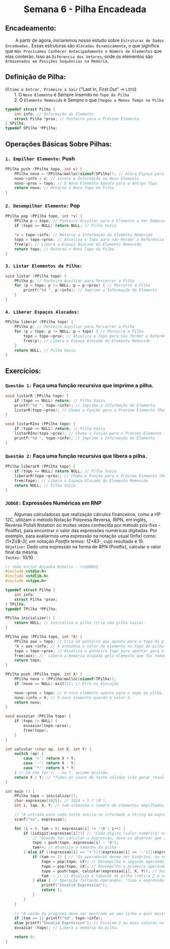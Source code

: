 <h1 align="center"> Semana 6 - Pilha Encadeada </h1>

## Encadeamento:
&emsp;&emsp; A partir de agora, iniciaremos nosso estudo sobre `Estruturas de Dados Encadeadas.` Essas estruturas são `Alocadas Dinamicamente`, o que significa que `Não Precisamos Conhecer Antecipadamente o Número de Elementos` que elas conterão. Isso as `Diferencia dos Vetores`, onde os elementos são `Armazenados em Posições Sequências na Memória.`

## Definição de Pilha: 
`Último a Entrar, Primeiro a Sair` ("Last In, First Out" -> `LIFO`)	
<br>&emsp;&emsp;1.  O `Novo Elemento` é Sempre Inserido no `Topo da Pilha`
<br>&emsp;&emsp;2. O `Elemento Removido` é Sempre o que `Chegou a Menos Tempo na Pilha`

~~~c
typedef struct Pilha {
	int info; // Informação do Elemento
	struct Pilha *prox; // Ponteiro para o Próximo Elemento
} SPilha;
typedef SPilha *PPilha;
~~~




## Operações Básicas Sobre Pilhas:
### `1. Empilhar Elemento:` Push
~~~c
PPilha push (PPilha topo, int v) {
	PPilha novo = (PPilha)malloc(sizeof(SPilha)); // Aloca Espaço para o Novo Elemento
	novo->info = v; // Insere a Informação no Novo Elemento
	novo->prox = topo; // O Novo Elemento Aponta para o Antigo Topo
	return novo; // Retorna o Novo Topo da Pilha
}
~~~

### `2. Desempilhar Elemento:` Pop
~~~c
PPilha pop (PPilha topo, int *v) {
	PPilha p = topo; // Ponteiro Auxiliar para o Elemento a Ser Removido
	if (topo == NULL) return NULL; // Pilha Vazia

	*v = topo->info; // Retorna a Informação do Elemento Removido
	topo = topo->prox; // Atualiza o Topo para não Perder a Referência
	free(p); // Libera o Espaço Alocado do Elemento Removido
	return topo; // Retorna o Novo Topo da Pilha
}
~~~


### `3. Listar Elementos da Pilha:`
~~~c
void listar (PPilha topo) {
	PPilha p; // Ponteiro Auxiliar para Percorrer a Pilha
	for (p = topo; p != NULL; p = p->prox) { // Percorre a Pilha
		printf("%d ", p->info); // Imprime a Informação do Elemento
	}
}
~~~


### `4. Liberar Espaços Alocados:`
~~~c
PPilha liberar (PPilha topo) {
	PPilha p; // Ponteiro Auxiliar para Percorrer a Pilha
	for (p = topo; p != NULL; p = topo) { // Percorre a Pilha
		topo = topo->prox; // Atualiza o Topo para não Perder a Referência
		free(p); // Libera o Espaço Alocado do Elemento Removido
	}
	return NULL; // Pilha Vazia
}
~~~



## Exercícios:
### `Questão 1:` Faça uma função recursiva que imprime a pilha.
~~~c
void listarR (PPilha topo) {
	if (topo == NULL) return; // Pilha Vazia
	printf("%d ", topo->info); // Imprime a Informação do Elemento
	listarR(topo->prox); // Chama a Função para o Próximo Elemento (Recursão)
}
~~~

~~~c
void listarRInv (PPilha topo) {
	if (topo == NULL) return; // Pilha Vazia
	listarRInv(topo->prox); // Chama a Função para o Próximo Elemento (Recursão)
	printf("%d ", topo->info); // Imprime a Informação do Elemento
}
~~~

### `Questão 2:` Faça uma função recursiva que libera a pilha.
~~~c
PPilha liberarR (PPilha topo) {
	if (topo == NULL) return NULL; // Pilha Vazia
	liberarR(topo->prox); // Chama a Função para o Próximo Elemento (Recursão)
	free(topo); // Libera o Espaço Alocado do Elemento Removido
	return NULL; // Pilha Vazia
}
~~~

### `JUDGE:` Expressões Numéricas em RNP
&emsp;&emsp;Algumas calculadoras que realização cálculos financeiros, como a HP 12C, utilizam o método Notação Polonesa Reversa, (RPN, em inglês, Reverse Polish Notation ou muitas vezes conhecida por método pós-fixo - Postfix), para encontrar o valor das expressões numéricas digitadas. Por exemplo, para avaliarmos uma expressão na notação usual (Infix) como: (1+2)*(8-3), em notação Postfix temos: 12+83-*, cujo resultado é 15.
<br>`Objetivo:` Dado uma expressão na forma de RPN (Postfix), calcular o valor final da mesma.
<br> `Testes:` 10/10 
~~~c
// João Victor Assaoka Ribeiro - rn168863
#include <stdio.h>
#include <stdlib.h>
#include <ctype.h>

typedef struct Pilha {
	int info;
    struct Pilha *prox;
} TPilha;
typedef TPilha *PPilha;

PPilha inicializar() {
    return NULL; // inicializa a pilha (cria uma pilha vazia).
}

PPilha pop (PPilha topo, int *X) {
    PPilha aux = topo; // Cria um ponteiro que aponta para o topo da pilha. Isso é feito para que possamos acessar o elemento que será removido.
    *X = aux->info; // X armazena o valor do elemento no topo da pilha.
    topo = topo->prox; // Atualiza o ponteiro topo para apontar para o próximo elemento da pilha.
    free(aux); //  Libera a memória ocupada pelo elemento que foi removido.
    return topo; 
}

PPilha push (PPilha topo, int X) {
    PPilha novo = (PPilha)malloc(sizeof(TPilha));
    if (novo == NULL) exit(1); // Erro na Alocação

    novo->prox = topo; // O novo elemento aponta para o topo da pilha.
    novo->info = X; // O novo elemento guarda o valor X.
    return novo;
}

void esvaziar (PPilha topo) {
    if (topo != NULL) {
        esvaziar(topo->prox);
        free(topo);
    }
}

int calcular (char op, int X, int Y) {
    switch (op) {
        case '+': return X + Y;
        case '-': return X - Y;
        case '*': return X * Y;
    } // Se não for +, - ou *, assume divisão.
    return X / Y; // "Todos os casos de teste válidos irão gerar resultados que são números inteiros. Mesmo na ocorrência de uma divisão."
}

int main () {
    PPilha topo = inicializar();
    char expressao[1025]; // 1024 + 1 ('\0').
    int i, tam, X, Y; // tam armazena o numero de elementos empilhados.

    // "A entrada para cada teste inicia-se informado a string da expressão numérica na forma Postfix (RPN). O tamanho máximo da string correspondente a entrada é N, onde (1 ≤ N ≤ 1024). A string NÃO DEVE possuir espaços em branco."
    scanf("%s", expressao);

    for (i = 0, tam = 0; expressao[i] != '\0'; i++) {
        if (isdigit(expressao[i])){ // "Cada dígito (valor numérico) encontrado deve ser empilhado." 
            // "Quando for calcular a expressão, deve-se observar que a mesma é lida como um string, mas as operações com RPN são realizadas com números inteiros. O programa deve tratar essa conversão, portanto."
            topo = push(topo, expressao[i] - '0');
            tam++; // Atualiza o tamanho da pilha
        } else if ((expressao[i] == '+')||(expressao[i] == '-')||(expressao[i] == '*')||(expressao[i] == '/')) { // "Para cada operador encontrado na expressão deve-se desempilhar dois dígitos e efetuar a operação numérica correspondente, o resultado da operação deve ser armazenado na mesma pilha novamente, para uso futuro."
            if (tam >= 2) { // "Os operadores devem ser binários, ou seja, exigem a existência de dois dígitos para realização de uma operação matemática."
                topo = pop(topo, &Y); // Desempilha o segundo operando.
                topo = pop(topo, &X); // Desempilha o primeiro operando.
                topo = push(topo, calcular(expressao[i], X, Y)); // Realiza a operação correspondente e empilha o resultado.
                tam--; // // Atualiza o tamanho da pilha (retira 2 e coloca 1).
            } else { // Operação faltando operandos: "Caso a expressão de entrada seja invalida deve-se exibir: Invalid Expression"
                printf("Invalid Expression");
                return 1;
            }
        }
    }
    
    // "A saída do programa deve ser mostrada em uma linha a qual mostra o resultado da expressão numérica. Caso a expressão de entrada seja invalida deve-se exibir: Invalid Expression"
    if (tam == 1) printf("%d", topo->info);
    else printf("Invalid Expression"); // Ficaram 2 ou mais valores na pilha.
    esvaziar (topo); // Libera a memória da pilha.

    return 0;
}
~~~
